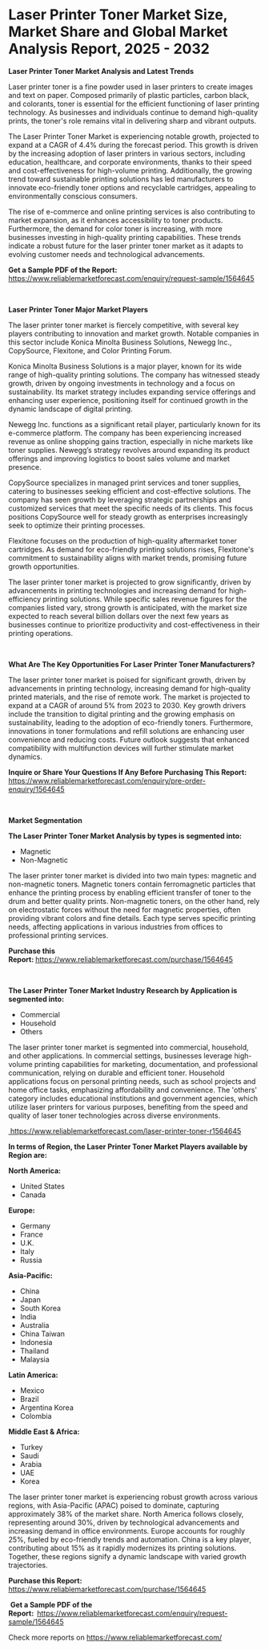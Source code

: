<p><h1>Laser Printer Toner Market Size, Market Share and Global Market Analysis Report, 2025 - 2032</h1></p><p><strong>Laser Printer Toner Market Analysis and Latest Trends</strong></p>
<p><p>Laser printer toner is a fine powder used in laser printers to create images and text on paper. Composed primarily of plastic particles, carbon black, and colorants, toner is essential for the efficient functioning of laser printing technology. As businesses and individuals continue to demand high-quality prints, the toner's role remains vital in delivering sharp and vibrant outputs.</p><p>The Laser Printer Toner Market is experiencing notable growth, projected to expand at a CAGR of 4.4% during the forecast period. This growth is driven by the increasing adoption of laser printers in various sectors, including education, healthcare, and corporate environments, thanks to their speed and cost-effectiveness for high-volume printing. Additionally, the growing trend toward sustainable printing solutions has led manufacturers to innovate eco-friendly toner options and recyclable cartridges, appealing to environmentally conscious consumers.</p><p>The rise of e-commerce and online printing services is also contributing to market expansion, as it enhances accessibility to toner products. Furthermore, the demand for color toner is increasing, with more businesses investing in high-quality printing capabilities. These trends indicate a robust future for the laser printer toner market as it adapts to evolving customer needs and technological advancements.</p></p>
<p><strong>Get a Sample PDF of the Report:&nbsp;</strong> <a href="https://www.reliablemarketforecast.com/enquiry/request-sample/1564645?utm_campaign=2124&utm_medium=2&utm_source=Github&utm_content=ia&utm_term=06022025&utm_id=laser-printer-toner">https://www.reliablemarketforecast.com/enquiry/request-sample/1564645</a></p>
<p>&nbsp;</p>
<p><strong>Laser Printer Toner Major Market Players</strong></p>
<p><p>The laser printer toner market is fiercely competitive, with several key players contributing to innovation and market growth. Notable companies in this sector include Konica Minolta Business Solutions, Newegg Inc., CopySource, Flexitone, and Color Printing Forum.</p><p>Konica Minolta Business Solutions is a major player, known for its wide range of high-quality printing solutions. The company has witnessed steady growth, driven by ongoing investments in technology and a focus on sustainability. Its market strategy includes expanding service offerings and enhancing user experience, positioning itself for continued growth in the dynamic landscape of digital printing. </p><p>Newegg Inc. functions as a significant retail player, particularly known for its e-commerce platform. The company has been experiencing increased revenue as online shopping gains traction, especially in niche markets like toner supplies. Newegg’s strategy revolves around expanding its product offerings and improving logistics to boost sales volume and market presence.</p><p>CopySource specializes in managed print services and toner supplies, catering to businesses seeking efficient and cost-effective solutions. The company has seen growth by leveraging strategic partnerships and customized services that meet the specific needs of its clients. This focus positions CopySource well for steady growth as enterprises increasingly seek to optimize their printing processes.</p><p>Flexitone focuses on the production of high-quality aftermarket toner cartridges. As demand for eco-friendly printing solutions rises, Flexitone's commitment to sustainability aligns with market trends, promising future growth opportunities. </p><p>The laser printer toner market is projected to grow significantly, driven by advancements in printing technologies and increasing demand for high-efficiency printing solutions. While specific sales revenue figures for the companies listed vary, strong growth is anticipated, with the market size expected to reach several billion dollars over the next few years as businesses continue to prioritize productivity and cost-effectiveness in their printing operations.</p></p>
<p>&nbsp;</p>
<p><strong>What Are The Key Opportunities For Laser Printer Toner Manufacturers?</strong></p>
<p><p>The laser printer toner market is poised for significant growth, driven by advancements in printing technology, increasing demand for high-quality printed materials, and the rise of remote work. The market is projected to expand at a CAGR of around 5% from 2023 to 2030. Key growth drivers include the transition to digital printing and the growing emphasis on sustainability, leading to the adoption of eco-friendly toners. Furthermore, innovations in toner formulations and refill solutions are enhancing user convenience and reducing costs. Future outlook suggests that enhanced compatibility with multifunction devices will further stimulate market dynamics.</p></p>
<p><strong>Inquire or Share Your Questions If Any Before Purchasing This Report:</strong> <a href="https://www.reliablemarketforecast.com/enquiry/pre-order-enquiry/1564645?utm_campaign=2124&utm_medium=2&utm_source=Github&utm_content=ia&utm_term=06022025&utm_id=laser-printer-toner">https://www.reliablemarketforecast.com/enquiry/pre-order-enquiry/1564645</a></p>
<p>&nbsp;</p>
<p><strong>Market Segmentation</strong></p>
<p><strong>The Laser Printer Toner Market Analysis by types is segmented into:</strong></p>
<p><ul><li>Magnetic</li><li>Non-Magnetic</li></ul></p>
<p><p>The laser printer toner market is divided into two main types: magnetic and non-magnetic toners. Magnetic toners contain ferromagnetic particles that enhance the printing process by enabling efficient transfer of toner to the drum and better quality prints. Non-magnetic toners, on the other hand, rely on electrostatic forces without the need for magnetic properties, often providing vibrant colors and fine details. Each type serves specific printing needs, affecting applications in various industries from offices to professional printing services.</p></p>
<p><strong>Purchase this Report:&nbsp;</strong><a href="https://www.reliablemarketforecast.com/purchase/1564645?utm_campaign=2124&utm_medium=2&utm_source=Github&utm_content=ia&utm_term=06022025&utm_id=laser-printer-toner">https://www.reliablemarketforecast.com/purchase/1564645</a></p>
<p>&nbsp;</p>
<p><strong>The Laser Printer Toner Market Industry Research by Application is segmented into:</strong></p>
<p><ul><li>Commercial</li><li>Household</li><li>Others</li></ul></p>
<p><p>The laser printer toner market is segmented into commercial, household, and other applications. In commercial settings, businesses leverage high-volume printing capabilities for marketing, documentation, and professional communication, relying on durable and efficient toner. Household applications focus on personal printing needs, such as school projects and home office tasks, emphasizing affordability and convenience. The 'others' category includes educational institutions and government agencies, which utilize laser printers for various purposes, benefiting from the speed and quality of laser toner technologies across diverse environments.</p></p>
<p><a href="https://www.reliablemarketforecast.com/laser-printer-toner-r1564645?utm_campaign=2124&utm_medium=2&utm_source=Github&utm_content=ia&utm_term=06022025&utm_id=laser-printer-toner">&nbsp;https://www.reliablemarketforecast.com/laser-printer-toner-r1564645</a></p>
<p><strong>In terms of Region, the Laser Printer Toner Market Players available by Region are:</strong></p>
<p>
    <p> <strong> North America: </strong>
        <ul>
            <li>United States</li>
            <li>Canada</li>
        </ul>
        </p> 
    <p> <strong> Europe: </strong>
        <ul>
            <li>Germany</li>
            <li>France</li>
            <li>U.K.</li>
            <li>Italy</li>
            <li>Russia</li>
        </ul>
        </p> 
    <p> <strong> Asia-Pacific: </strong>
        <ul>
            <li>China</li>
            <li>Japan</li>
            <li>South Korea</li>
            <li>India</li>
            <li>Australia</li>
            <li>China Taiwan</li>
            <li>Indonesia</li>
            <li>Thailand</li>
            <li>Malaysia</li>
        </ul>
        </p> 
    <p> <strong> Latin America: </strong>
        <ul>
            <li>Mexico</li>
            <li>Brazil</li>
            <li>Argentina Korea</li>
            <li>Colombia</li>
        </ul>
        </p> 
    <p> <strong> Middle East & Africa: </strong>
        <ul>
            <li>Turkey</li>
            <li>Saudi</li>
            <li>Arabia</li>
            <li>UAE</li>
            <li>Korea</li>
        </ul>
    </p>
    </p>
<p><p>The laser printer toner market is experiencing robust growth across various regions, with Asia-Pacific (APAC) poised to dominate, capturing approximately 38% of the market share. North America follows closely, representing around 30%, driven by technological advancements and increasing demand in office environments. Europe accounts for roughly 25%, fueled by eco-friendly trends and automation. China is a key player, contributing about 15% as it rapidly modernizes its printing solutions. Together, these regions signify a dynamic landscape with varied growth trajectories.</p></p>
<p><strong>Purchase this Report: </strong><a href="https://www.reliablemarketforecast.com/purchase/1564645?utm_campaign=2124&utm_medium=2&utm_source=Github&utm_content=ia&utm_term=06022025&utm_id=laser-printer-toner">https://www.reliablemarketforecast.com/purchase/1564645</a></p>
<p>&nbsp;<strong>Get a Sample PDF of the Report:&nbsp;&nbsp;</strong><a href="https://www.reliablemarketforecast.com/enquiry/request-sample/1564645?utm_campaign=2124&utm_medium=2&utm_source=Github&utm_content=ia&utm_term=06022025&utm_id=laser-printer-toner">https://www.reliablemarketforecast.com/enquiry/request-sample/1564645</a></p>
<p><strong></strong></p>
<p>Check more reports on <a href="https://www.reliablemarketforecast.com/?utm_campaign=2124&utm_medium=2&utm_source=Github&utm_content=ia&utm_term=06022025&utm_id=laser-printer-toner">https://www.reliablemarketforecast.com/</a></p>